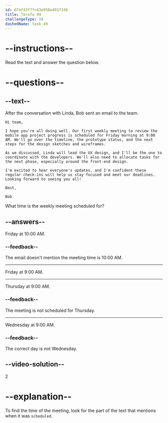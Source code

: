 ```yaml
---
id: 67af43f7fc63e958e481f14b
title: Tarefa 49
challengeType: 19
dashedName: task-49
---
```


<!-- READING -->

# --instructions--

Read the text and answer the question below.

# --questions--

## --text--

After the conversation with Linda, Bob sent an email to the team.

`Hi team,`

`I hope you're all doing well. Our first weekly meeting to review the mobile app project progress is scheduled for Friday morning at 9:00 AM. We'll go over the timeline, the prototype status, and the next steps for the design sketches and wireframes.`

`As we discussed, Linda will lead the UX design, and I'll be the one to coordinate with the developers. We'll also need to allocate tasks for the next phase, especially around the front-end design.`

`I'm excited to hear everyone's updates, and I'm confident these regular check-ins will help us stay focused and meet our deadlines. Looking forward to seeing you all!`

`Best,`

`Bob`

What time is the weekly meeting scheduled for?

## --answers--

Friday at 10:00 AM.

### --feedback--

The email doesn't mention the meeting time is 10:00 AM.

---

Friday at 9:00 AM.

---

Thursday at 9:00 AM.

### --feedback--

The meeting is not scheduled for Thursday.

---

Wednesday at 9:00 AM.

### --feedback--

The correct day is not Wednesday.

## --video-solution--

2

# --explanation--

To find the time of the meeting, look for the part of the text that mentions when it was `scheduled`.

